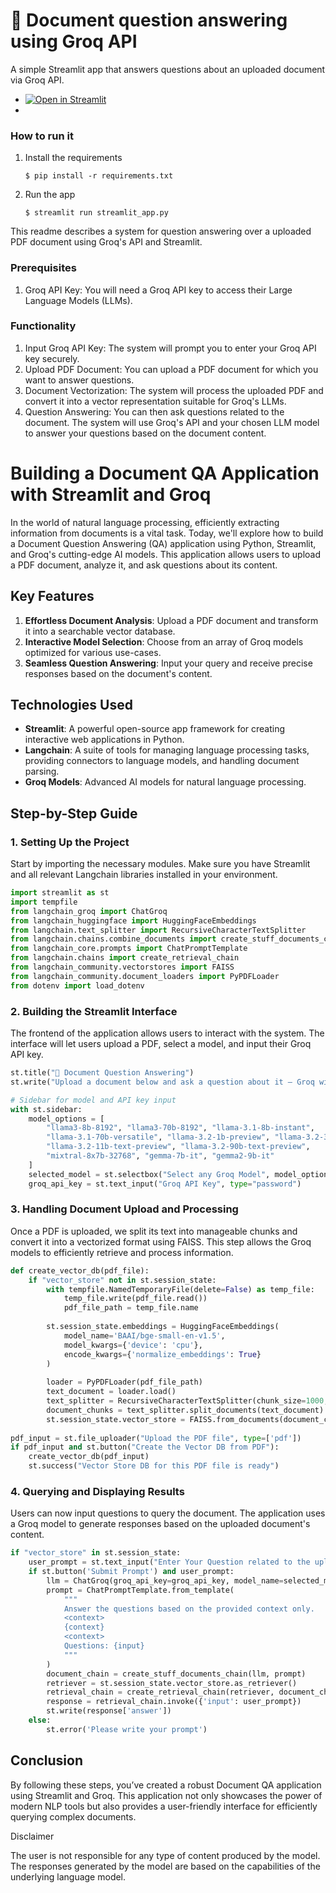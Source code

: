 # 📄 Document question answering using Groq API

A simple Streamlit app that answers questions about an uploaded document via Groq API.
- [![Open in Streamlit](https://static.streamlit.io/badges/streamlit_badge_black_white.svg)](https://document-questionnanswer-groq.streamlit.app/)
- 

### How to run it

1. Install the requirements

   ```
   $ pip install -r requirements.txt
   ```

2. Run the app

   ```
   $ streamlit run streamlit_app.py
   ```

This readme describes a system for question answering over a uploaded PDF document using Groq's API and Streamlit.

### Prerequisites
1. Groq API Key: You will need a Groq API key to access their Large Language Models (LLMs).

### Functionality
1. Input Groq API Key: The system will prompt you to enter your Groq API key securely.
2. Upload PDF Document: You can upload a PDF document for which you want to answer questions.
3. Document Vectorization: The system will process the uploaded PDF and convert it into a vector representation suitable for Groq's LLMs.
4. Question Answering: You can then ask questions related to the document. The system will use Groq's API and your chosen LLM model to answer your questions based on the document content.

# Building a Document QA Application with Streamlit and Groq

In the world of natural language processing, efficiently extracting information from documents is a vital task. Today, we'll explore how to build a Document Question Answering (QA) application using Python, Streamlit, and Groq's cutting-edge AI models. This application allows users to upload a PDF document, analyze it, and ask questions about its content.

## Key Features

1. **Effortless Document Analysis**: Upload a PDF document and transform it into a searchable vector database.
2. **Interactive Model Selection**: Choose from an array of Groq models optimized for various use-cases.
3. **Seamless Question Answering**: Input your query and receive precise responses based on the document's content.

## Technologies Used

- **Streamlit**: A powerful open-source app framework for creating interactive web applications in Python.
- **Langchain**: A suite of tools for managing language processing tasks, providing connectors to language models, and handling document parsing.
- **Groq Models**: Advanced AI models for natural language processing.

## Step-by-Step Guide

### 1. Setting Up the Project

Start by importing the necessary modules. Make sure you have Streamlit and all relevant Langchain libraries installed in your environment.

```python
import streamlit as st
import tempfile
from langchain_groq import ChatGroq
from langchain_huggingface import HuggingFaceEmbeddings
from langchain.text_splitter import RecursiveCharacterTextSplitter
from langchain.chains.combine_documents import create_stuff_documents_chain
from langchain_core.prompts import ChatPromptTemplate
from langchain.chains import create_retrieval_chain
from langchain_community.vectorstores import FAISS
from langchain_community.document_loaders import PyPDFLoader
from dotenv import load_dotenv
```

### 2. Building the Streamlit Interface

The frontend of the application allows users to interact with the system. The interface will let users upload a PDF, select a model, and input their Groq API key.

```python
st.title("📄 Document Question Answering")
st.write("Upload a document below and ask a question about it – Groq will answer!")

# Sidebar for model and API key input
with st.sidebar:
    model_options = [
        "llama3-8b-8192", "llama3-70b-8192", "llama-3.1-8b-instant", 
        "llama-3.1-70b-versatile", "llama-3.2-1b-preview", "llama-3.2-3b-preview",
        "llama-3.2-11b-text-preview", "llama-3.2-90b-text-preview",
        "mixtral-8x7b-32768", "gemma-7b-it", "gemma2-9b-it"
    ]
    selected_model = st.selectbox("Select any Groq Model", model_options)
    groq_api_key = st.text_input("Groq API Key", type="password")
```

### 3. Handling Document Upload and Processing

Once a PDF is uploaded, we split its text into manageable chunks and convert it into a vectorized format using FAISS. This step allows the Groq models to efficiently retrieve and process information.

```python
def create_vector_db(pdf_file):
    if "vector_store" not in st.session_state:
        with tempfile.NamedTemporaryFile(delete=False) as temp_file:
            temp_file.write(pdf_file.read())
            pdf_file_path = temp_file.name
        
        st.session_state.embeddings = HuggingFaceEmbeddings(
            model_name='BAAI/bge-small-en-v1.5', 
            model_kwargs={'device': 'cpu'}, 
            encode_kwargs={'normalize_embeddings': True}
        )
        
        loader = PyPDFLoader(pdf_file_path)
        text_document = loader.load()
        text_splitter = RecursiveCharacterTextSplitter(chunk_size=1000, chunk_overlap=200)
        document_chunks = text_splitter.split_documents(text_document)
        st.session_state.vector_store = FAISS.from_documents(document_chunks, st.session_state.embeddings)
        
pdf_input = st.file_uploader("Upload the PDF file", type=['pdf'])
if pdf_input and st.button("Create the Vector DB from PDF"):
    create_vector_db(pdf_input)
    st.success("Vector Store DB for this PDF file is ready")
```

### 4. Querying and Displaying Results

Users can now input questions to query the document. The application uses a Groq model to generate responses based on the uploaded document's content.

```python
if "vector_store" in st.session_state:
    user_prompt = st.text_input("Enter Your Question related to the uploaded PDF")
    if st.button('Submit Prompt') and user_prompt:
        llm = ChatGroq(groq_api_key=groq_api_key, model_name=selected_model)
        prompt = ChatPromptTemplate.from_template(
            """
            Answer the questions based on the provided context only.
            <context>
            {context}
            <context>
            Questions: {input}
            """
        )
        document_chain = create_stuff_documents_chain(llm, prompt)
        retriever = st.session_state.vector_store.as_retriever()
        retrieval_chain = create_retrieval_chain(retriever, document_chain)
        response = retrieval_chain.invoke({'input': user_prompt})
        st.write(response['answer'])
    else:
        st.error('Please write your prompt')

```

## Conclusion

By following these steps, you’ve created a robust Document QA application using Streamlit and Groq. This application not only showcases the power of modern NLP tools but also provides a user-friendly interface for efficiently querying complex documents.

Disclaimer

The user is not responsible for any type of content produced by the model. The responses generated by the model are based on the capabilities of the underlying language model.
